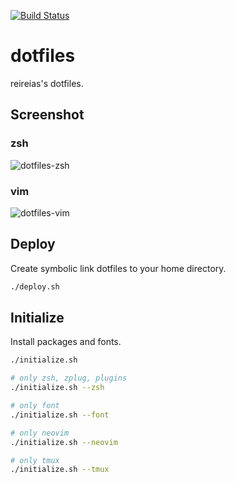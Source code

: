 [![Build Status](https://travis-ci.org/reireias/dotfiles.svg?branch=master)](https://travis-ci.org/reireias/dotfiles)

# dotfiles

reireias's dotfiles.

## Screenshot
### zsh
![dotfiles-zsh](https://user-images.githubusercontent.com/24800246/59350904-29d56480-8d58-11e9-9aa7-f943aa470bb9.png)

### vim
![dotfiles-vim](https://user-images.githubusercontent.com/24800246/59351009-686b1f00-8d58-11e9-8b0a-585e65a4a31c.png)

## Deploy
Create symbolic link dotfiles to your home directory.

```sh
./deploy.sh
```

## Initialize
Install packages and fonts.

```sh
./initialize.sh

# only zsh, zplug, plugins
./initialize.sh --zsh

# only font
./initialize.sh --font

# only neovim
./initialize.sh --neovim

# only tmux
./initialize.sh --tmux
```
